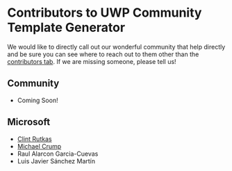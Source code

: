 # Contributors to UWP Community Template Generator

We would like to directly call out our wonderful community that help directly and be sure you can see where to reach out to them other than the [contributors tab](https://github.com/Microsoft/UWPCommunityTemplates/graphs/contributors).  If we are missing someone, please tell us!

## Community
* Coming Soon!

## Microsoft
* [Clint Rutkas](https://twitter.com/clintrutkas)
* [Michael Crump](https://twitter.com/mbcrump)
* Raul Alarcon Garcia-Cuevas
* Luis Javier Sánchez Martín